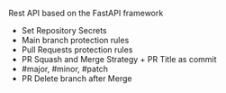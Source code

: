 Rest API based on the FastAPI framework

- Set Repository Secrets
- Main branch protection rules
- Pull Requests protection rules
- PR Squash and Merge Strategy + PR Title as commit
- #major, #minor, #patch
- PR Delete branch after Merge
